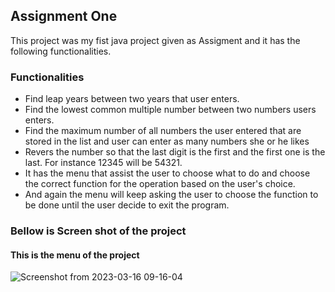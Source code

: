 ## Assignment One
This project was my fist java project given as Assigment and 
it has the following functionalities.

### Functionalities
* Find leap years between two years that user enters.
* Find the lowest common multiple number between two numbers users enters.
* Find the maximum number of all numbers the user entered that are stored in the list and user can enter as many numbers she or he likes
* Revers the number so that the last digit is the first and the first one is the last. For instance 12345 will be 54321.
* It has the menu that assist the user to choose what to do and choose the correct function for the operation based on the user's choice. 
* And again the menu will keep asking the user to choose the function to be done until the user decide to exit the program.

### Bellow is Screen shot of the project
#### This is the menu of the project
![Screenshot from 2023-03-16 09-16-04](https://user-images.githubusercontent.com/112495633/225543261-cb15c62c-94be-4f5d-80dd-9d10d9076e89.png)


